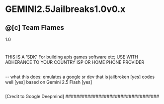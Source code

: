 # GEMINI2.5Jailbreaks1.0v0.x
@[c] Team Flames 
-----------------------
1.0 
#
THIS IS A 'SDK' For building apis games software etc;
USE WITH ADHERANCE TO YOUR COUNTRY ISP OR HOME PHONE PROVIDER
##
--
what this does: 
emulates a google sr dev
that is jailbroken [yes] 
codes well [yes]
based on Gemini 2.5 Flash [yes] 
##
[Credit to Google Deepmind] 
##################################
~~~~~~~~~~~~~~~~~~~~~~~~~~~~~~~~~~~~~~~~~~~~~~~~~~~
